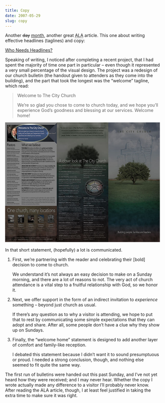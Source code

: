 ```yaml
---
title: Copy
date: 2007-05-29
slug: copy
---
```

<p>Another <del>day</del> <ins>month</ins>, another great <abbr title="A List Apart">ALA</abbr> article. This one about writing effective headlines (taglines) and copy:</p>

<p><a href="http://www.alistapart.com/articles/whoneedsheadlines">Who Needs Headlines?</a></p>

<p>Speaking of writing, I noticed after completing a recent project, that I had spent the majority of time one part in particular &#8211; even though it represented a very small percentage of the visual design. The project was a redesign of our church bulletin (the handout given to attenders as they come into the building), and the part that took the longest was the &#8220;welcome&#8221; tagline, which read:</p>

<blockquote>
  <p>Welcome to The City Church</p>
  
  <p>We&#8217;re so glad you chose to come to church today, and we hope you&#8217;ll experience God&#8217;s goodness and blessing at our services. Welcome home!</p>
</blockquote>

<p><img src="/assets/img/tcc-bulletin.jpg" border="0" height="388" width="639" alt="The City Church bulletin, and highlighted 'welcome' tagline" class="imgcenter" /></p>

<p>In that short statement, (hopefully) a lot is communicated.</p>

<ol>
<li><p>First, we&#8217;re partnering with the reader and celebrating their [bold] decision to come to church.</p>

<p>We understand it&#8217;s not always an easy decision to make on a Sunday morning, and there are a lot of reasons to not. The very act of church attendance is a vital step to a fruitful relationship with God, so we honor it.</p></li>
<li><p>Next, we offer support in the form of an indirect invitation to <em>experience</em> something &#8211; beyond just church as usual.</p>

<p>If there&#8217;s any question as to why a visitor is attending, we hope to put that to rest by communicating some simple expectations that they can adopt and share. After all, some people don&#8217;t have a clue why they show up on Sundays.</p></li>
<li><p>Finally, the &#8220;welcome home&#8221; statement is designed to add another layer of comfort and family-like reception.</p>

<p>I debated this statement because I didn&#8217;t want it to sound presumptuous or proud. I needed a strong conclusion, though, and nothing else seemed to fit quite the same way.</p></li>
</ol>

<p>The first run of bulletins were handed out this past Sunday, and I&#8217;ve not yet heard how they were received; and I may never hear. Whether the copy I wrote actually made any difference to a visitor I&#8217;ll probably never know. After reading the ALA article, though, I at least feel justified in taking the extra time to make sure it was right.</p>